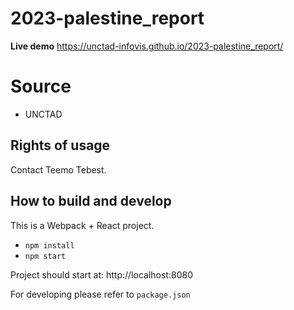 # 2023-palestine_report

**Live demo** https://unctad-infovis.github.io/2023-palestine_report/

# Source

* UNCTAD

## Rights of usage

Contact Teemo Tebest.

## How to build and develop

This is a Webpack + React project.

* `npm install`
* `npm start`

Project should start at: http://localhost:8080

For developing please refer to `package.json`